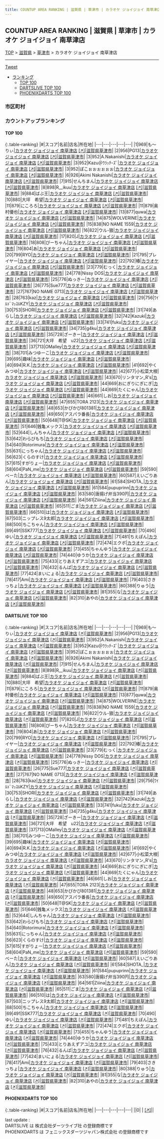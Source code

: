 ```yaml
---
title: COUNTUP AREA RANKING | 滋賀県 | 草津市 | カラオケ ジョイジョイ 南草津店
---
```

## COUNTUP AREA RANKING | 滋賀県 | 草津市 | カラオケ ジョイジョイ 南草津店

[TOP](/darts/rank/) > [滋賀県](/darts/rank/滋賀県/) > [草津市](/darts/rank/滋賀県/草津市/) > カラオケ ジョイジョイ 南草津店

___

<a href="https://twitter.com/share?ref_src=twsrc%5Etfw" data-text="COUNTUP AREA RANKING | 滋賀県草津市カラオケ ジョイジョイ 南草津店" class="twitter-share-button" data-hashtags="DARTSLIVE,PHOENIXDARTS,darts,ダーツ" data-show-count="false">Tweet</a>

* [ランキング](#カウントアップランキング)
    * [TOP 100](#top-100)
    * [DARTSLIVE TOP 100](#dartslive-top-100)
    * [PHOENIXDARTS TOP 100](#phoenixdarts-top-100)

### 市区町村

<ul>

</ul>

### カウントアップランキング

#### TOP 100



{:.table-ranking}
|#|スコア|名前|店名|所在地|
|---|---|---|---|---|
|1|969|<span class="rank-name-dl">も〜りぃ</span>|<a href="/darts/rank/shops/1e0f648f3f82724fb21333aee1bd51e4.html">カラオケ ジョイジョイ 南草津店</a> <a href="https://search.dartslive.com/jp/shop/1e0f648f3f82724fb21333aee1bd51e4">[↗]</a>|<a href="/darts/rank/滋賀県/草津市">滋賀県草津市</a>|
|2|956|<span class="rank-name-dl">PG13</span>|<a href="/darts/rank/shops/1e0f648f3f82724fb21333aee1bd51e4.html">カラオケ ジョイジョイ 南草津店</a> <a href="https://search.dartslive.com/jp/shop/1e0f648f3f82724fb21333aee1bd51e4">[↗]</a>|<a href="/darts/rank/滋賀県/草津市">滋賀県草津市</a>|
|3|952|<span class="rank-name-dl">A.Nakanishi</span>|<a href="/darts/rank/shops/1e0f648f3f82724fb21333aee1bd51e4.html">カラオケ ジョイジョイ 南草津店</a> <a href="https://search.dartslive.com/jp/shop/1e0f648f3f82724fb21333aee1bd51e4">[↗]</a>|<a href="/darts/rank/滋賀県/草津市">滋賀県草津市</a>|
|3|952|<span class="rank-name-dl">Kazu＠ｳﾗｯﾁｰｽﾞ</span>|<a href="/darts/rank/shops/1e0f648f3f82724fb21333aee1bd51e4.html">カラオケ ジョイジョイ 南草津店</a> <a href="https://search.dartslive.com/jp/shop/1e0f648f3f82724fb21333aee1bd51e4">[↗]</a>|<a href="/darts/rank/滋賀県/草津市">滋賀県草津市</a>|
|3|952|<span class="rank-name-dl">ぽこぉぉぉぉぉぉ</span>|<a href="/darts/rank/shops/1e0f648f3f82724fb21333aee1bd51e4.html">カラオケ ジョイジョイ 南草津店</a> <a href="https://search.dartslive.com/jp/shop/1e0f648f3f82724fb21333aee1bd51e4">[↗]</a>|<a href="/darts/rank/滋賀県/草津市">滋賀県草津市</a>|
|6|926|<span class="rank-name-dl">Akimi Nakanishi</span>|<a href="/darts/rank/shops/1e0f648f3f82724fb21333aee1bd51e4.html">カラオケ ジョイジョイ 南草津店</a> <a href="https://search.dartslive.com/jp/shop/1e0f648f3f82724fb21333aee1bd51e4">[↗]</a>|<a href="/darts/rank/滋賀県/草津市">滋賀県草津市</a>|
|7|915|<span class="rank-name-dl">せんちまん</span>|<a href="/darts/rank/shops/1e0f648f3f82724fb21333aee1bd51e4.html">カラオケ ジョイジョイ 南草津店</a> <a href="https://search.dartslive.com/jp/shop/1e0f648f3f82724fb21333aee1bd51e4">[↗]</a>|<a href="/darts/rank/滋賀県/草津市">滋賀県草津市</a>|
|8|898|<span class="rank-name-dl">R__ikuu</span>|<a href="/darts/rank/shops/1e0f648f3f82724fb21333aee1bd51e4.html">カラオケ ジョイジョイ 南草津店</a> <a href="https://search.dartslive.com/jp/shop/1e0f648f3f82724fb21333aee1bd51e4">[↗]</a>|<a href="/darts/rank/滋賀県/草津市">滋賀県草津市</a>|
|9|884|<span class="rank-name-dl">ばぶ王</span>|<a href="/darts/rank/shops/1e0f648f3f82724fb21333aee1bd51e4.html">カラオケ ジョイジョイ 南草津店</a> <a href="https://search.dartslive.com/jp/shop/1e0f648f3f82724fb21333aee1bd51e4">[↗]</a>|<a href="/darts/rank/滋賀県/草津市">滋賀県草津市</a>|
|10|880|<span class="rank-name-dl">大坪　希望</span>|<a href="/darts/rank/shops/1e0f648f3f82724fb21333aee1bd51e4.html">カラオケ ジョイジョイ 南草津店</a> <a href="https://search.dartslive.com/jp/shop/1e0f648f3f82724fb21333aee1bd51e4">[↗]</a>|<a href="/darts/rank/滋賀県/草津市">滋賀県草津市</a>|
|11|879|<span class="rank-name-dl">にころろ</span>|<a href="/darts/rank/shops/1e0f648f3f82724fb21333aee1bd51e4.html">カラオケ ジョイジョイ 南草津店</a> <a href="https://search.dartslive.com/jp/shop/1e0f648f3f82724fb21333aee1bd51e4">[↗]</a>|<a href="/darts/rank/滋賀県/草津市">滋賀県草津市</a>|
|11|879|<span class="rank-name-dl">奥村優也</span>|<a href="/darts/rank/shops/1e0f648f3f82724fb21333aee1bd51e4.html">カラオケ ジョイジョイ 南草津店</a> <a href="https://search.dartslive.com/jp/shop/1e0f648f3f82724fb21333aee1bd51e4">[↗]</a>|<a href="/darts/rank/滋賀県/草津市">滋賀県草津市</a>|
|13|877|<span class="rank-name-dl">quwa</span>|<a href="/darts/rank/shops/1e0f648f3f82724fb21333aee1bd51e4.html">カラオケ ジョイジョイ 南草津店</a> <a href="https://search.dartslive.com/jp/shop/1e0f648f3f82724fb21333aee1bd51e4">[↗]</a>|<a href="/darts/rank/滋賀県/草津市">滋賀県草津市</a>|
|14|875|<span class="rank-name-dl">WOLVERINE</span>|<a href="/darts/rank/shops/1e0f648f3f82724fb21333aee1bd51e4.html">カラオケ ジョイジョイ 南草津店</a> <a href="https://search.dartslive.com/jp/shop/1e0f648f3f82724fb21333aee1bd51e4">[↗]</a>|<a href="/darts/rank/滋賀県/草津市">滋賀県草津市</a>|
|15|838|<span class="rank-name-dl">NO NAME 1559</span>|<a href="/darts/rank/shops/1e0f648f3f82724fb21333aee1bd51e4.html">カラオケ ジョイジョイ 南草津店</a> <a href="https://search.dartslive.com/jp/shop/1e0f648f3f82724fb21333aee1bd51e4">[↗]</a>|<a href="/darts/rank/滋賀県/草津市">滋賀県草津市</a>|
|16|822|<span class="rank-name-dl">ウル-狼</span>|<a href="/darts/rank/shops/1e0f648f3f82724fb21333aee1bd51e4.html">カラオケ ジョイジョイ 南草津店</a> <a href="https://search.dartslive.com/jp/shop/1e0f648f3f82724fb21333aee1bd51e4">[↗]</a>|<a href="/darts/rank/滋賀県/草津市">滋賀県草津市</a>|
|17|820|<span class="rank-name-dl">J</span>|<a href="/darts/rank/shops/1e0f648f3f82724fb21333aee1bd51e4.html">カラオケ ジョイジョイ 南草津店</a> <a href="https://search.dartslive.com/jp/shop/1e0f648f3f82724fb21333aee1bd51e4">[↗]</a>|<a href="/darts/rank/滋賀県/草津市">滋賀県草津市</a>|
|18|808|<span class="rank-name-dl">ぴーちゃん</span>|<a href="/darts/rank/shops/1e0f648f3f82724fb21333aee1bd51e4.html">カラオケ ジョイジョイ 南草津店</a> <a href="https://search.dartslive.com/jp/shop/1e0f648f3f82724fb21333aee1bd51e4">[↗]</a>|<a href="/darts/rank/滋賀県/草津市">滋賀県草津市</a>|
|19|804|<span class="rank-name-dl">あ</span>|<a href="/darts/rank/shops/1e0f648f3f82724fb21333aee1bd51e4.html">カラオケ ジョイジョイ 南草津店</a> <a href="https://search.dartslive.com/jp/shop/1e0f648f3f82724fb21333aee1bd51e4">[↗]</a>|<a href="/darts/rank/滋賀県/草津市">滋賀県草津市</a>|
|20|799|<span class="rank-name-dl">RYO</span>|<a href="/darts/rank/shops/1e0f648f3f82724fb21333aee1bd51e4.html">カラオケ ジョイジョイ 南草津店</a> <a href="https://search.dartslive.com/jp/shop/1e0f648f3f82724fb21333aee1bd51e4">[↗]</a>|<a href="/darts/rank/滋賀県/草津市">滋賀県草津市</a>|
|21|795|<span class="rank-name-dl">プレイヤー</span>|<a href="/darts/rank/shops/1e0f648f3f82724fb21333aee1bd51e4.html">カラオケ ジョイジョイ 南草津店</a> <a href="https://search.dartslive.com/jp/shop/1e0f648f3f82724fb21333aee1bd51e4">[↗]</a>|<a href="/darts/rank/滋賀県/草津市">滋賀県草津市</a>|
|22|792|<span class="rank-name-dl">椿</span>|<a href="/darts/rank/shops/1e0f648f3f82724fb21333aee1bd51e4.html">カラオケ ジョイジョイ 南草津店</a> <a href="https://search.dartslive.com/jp/shop/1e0f648f3f82724fb21333aee1bd51e4">[↗]</a>|<a href="/darts/rank/滋賀県/草津市">滋賀県草津市</a>|
|23|779|<span class="rank-name-dl">むっく</span>|<a href="/darts/rank/shops/1e0f648f3f82724fb21333aee1bd51e4.html">カラオケ ジョイジョイ 南草津店</a> <a href="https://search.dartslive.com/jp/shop/1e0f648f3f82724fb21333aee1bd51e4">[↗]</a>|<a href="/darts/rank/滋賀県/草津市">滋賀県草津市</a>|
|24|778|<span class="rank-name-dl">Nissy DOS</span>|<a href="/darts/rank/shops/1e0f648f3f82724fb21333aee1bd51e4.html">カラオケ ジョイジョイ 南草津店</a> <a href="https://search.dartslive.com/jp/shop/1e0f648f3f82724fb21333aee1bd51e4">[↗]</a>|<a href="/darts/rank/滋賀県/草津市">滋賀県草津市</a>|
|25|776|<span class="rank-name-dl">ぬっきー</span>|<a href="/darts/rank/shops/1e0f648f3f82724fb21333aee1bd51e4.html">カラオケ ジョイジョイ 南草津店</a> <a href="https://search.dartslive.com/jp/shop/1e0f648f3f82724fb21333aee1bd51e4">[↗]</a>|<a href="/darts/rank/滋賀県/草津市">滋賀県草津市</a>|
|26|775|<span class="rank-name-dl">Sue777</span>|<a href="/darts/rank/shops/1e0f648f3f82724fb21333aee1bd51e4.html">カラオケ ジョイジョイ 南草津店</a> <a href="https://search.dartslive.com/jp/shop/1e0f648f3f82724fb21333aee1bd51e4">[↗]</a>|<a href="/darts/rank/滋賀県/草津市">滋賀県草津市</a>|
|27|767|<span class="rank-name-dl">NO NAME 0713</span>|<a href="/darts/rank/shops/1e0f648f3f82724fb21333aee1bd51e4.html">カラオケ ジョイジョイ 南草津店</a> <a href="https://search.dartslive.com/jp/shop/1e0f648f3f82724fb21333aee1bd51e4">[↗]</a>|<a href="/darts/rank/滋賀県/草津市">滋賀県草津市</a>|
|28|763|<span class="rank-name-dl">kaz</span>|<a href="/darts/rank/shops/1e0f648f3f82724fb21333aee1bd51e4.html">カラオケ ジョイジョイ 南草津店</a> <a href="https://search.dartslive.com/jp/shop/1e0f648f3f82724fb21333aee1bd51e4">[↗]</a>|<a href="/darts/rank/滋賀県/草津市">滋賀県草津市</a>|
|29|756|<span class="rank-name-dl">ﾜｲﾙﾄﾞﾏｯｽﾙKZY</span>|<a href="/darts/rank/shops/1e0f648f3f82724fb21333aee1bd51e4.html">カラオケ ジョイジョイ 南草津店</a> <a href="https://search.dartslive.com/jp/shop/1e0f648f3f82724fb21333aee1bd51e4">[↗]</a>|<a href="/darts/rank/滋賀県/草津市">滋賀県草津市</a>|
|30|753|<span class="rank-name-dl">SHORI</span>|<a href="/darts/rank/shops/1e0f648f3f82724fb21333aee1bd51e4.html">カラオケ ジョイジョイ 南草津店</a> <a href="https://search.dartslive.com/jp/shop/1e0f648f3f82724fb21333aee1bd51e4">[↗]</a>|<a href="/darts/rank/滋賀県/草津市">滋賀県草津市</a>|
|31|749|<span class="rank-name-dl">あらし</span>|<a href="/darts/rank/shops/1e0f648f3f82724fb21333aee1bd51e4.html">カラオケ ジョイジョイ 南草津店</a> <a href="https://search.dartslive.com/jp/shop/1e0f648f3f82724fb21333aee1bd51e4">[↗]</a>|<a href="/darts/rank/滋賀県/草津市">滋賀県草津市</a>|
|32|742|<span class="rank-name-dl">Kazuki</span>|<a href="/darts/rank/shops/1e0f648f3f82724fb21333aee1bd51e4.html">カラオケ ジョイジョイ 南草津店</a> <a href="https://search.dartslive.com/jp/shop/1e0f648f3f82724fb21333aee1bd51e4">[↗]</a>|<a href="/darts/rank/滋賀県/草津市">滋賀県草津市</a>|
|33|741|<span class="rank-name-dl">fuku</span>|<a href="/darts/rank/shops/1e0f648f3f82724fb21333aee1bd51e4.html">カラオケ ジョイジョイ 南草津店</a> <a href="https://search.dartslive.com/jp/shop/1e0f648f3f82724fb21333aee1bd51e4">[↗]</a>|<a href="/darts/rank/滋賀県/草津市">滋賀県草津市</a>|
|34|735|<span class="rank-name-dl">g4ku</span>|<a href="/darts/rank/shops/1e0f648f3f82724fb21333aee1bd51e4.html">カラオケ ジョイジョイ 南草津店</a> <a href="https://search.dartslive.com/jp/shop/1e0f648f3f82724fb21333aee1bd51e4">[↗]</a>|<a href="/darts/rank/滋賀県/草津市">滋賀県草津市</a>|
|35|728|<span class="rank-name-dl">ざーきー</span>|<a href="/darts/rank/shops/1e0f648f3f82724fb21333aee1bd51e4.html">カラオケ ジョイジョイ 南草津店</a> <a href="https://search.dartslive.com/jp/shop/1e0f648f3f82724fb21333aee1bd51e4">[↗]</a>|<a href="/darts/rank/滋賀県/草津市">滋賀県草津市</a>|
|36|721|<span class="rank-name-dl">大坪　希望　u22</span>|<a href="/darts/rank/shops/1e0f648f3f82724fb21333aee1bd51e4.html">カラオケ ジョイジョイ 南草津店</a> <a href="https://search.dartslive.com/jp/shop/1e0f648f3f82724fb21333aee1bd51e4">[↗]</a>|<a href="/darts/rank/滋賀県/草津市">滋賀県草津市</a>|
|37|713|<span class="rank-name-dl">OMalley</span>|<a href="/darts/rank/shops/1e0f648f3f82724fb21333aee1bd51e4.html">カラオケ ジョイジョイ 南草津店</a> <a href="https://search.dartslive.com/jp/shop/1e0f648f3f82724fb21333aee1bd51e4">[↗]</a>|<a href="/darts/rank/滋賀県/草津市">滋賀県草津市</a>|
|38|701|<span class="rank-name-dl">みつゆーこ</span>|<a href="/darts/rank/shops/1e0f648f3f82724fb21333aee1bd51e4.html">カラオケ ジョイジョイ 南草津店</a> <a href="https://search.dartslive.com/jp/shop/1e0f648f3f82724fb21333aee1bd51e4">[↗]</a>|<a href="/darts/rank/滋賀県/草津市">滋賀県草津市</a>|
|39|695|<span class="rank-name-dl">趣味</span>|<a href="/darts/rank/shops/1e0f648f3f82724fb21333aee1bd51e4.html">カラオケ ジョイジョイ 南草津店</a> <a href="https://search.dartslive.com/jp/shop/1e0f648f3f82724fb21333aee1bd51e4">[↗]</a>|<a href="/darts/rank/滋賀県/草津市">滋賀県草津市</a>|
|40|694|<span class="rank-name-dl">R.K.</span>|<a href="/darts/rank/shops/1e0f648f3f82724fb21333aee1bd51e4.html">カラオケ ジョイジョイ 南草津店</a> <a href="https://search.dartslive.com/jp/shop/1e0f648f3f82724fb21333aee1bd51e4">[↗]</a>|<a href="/darts/rank/滋賀県/草津市">滋賀県草津市</a>|
|41|692|<span class="rank-name-dl">やくみつゆ</span>|<a href="/darts/rank/shops/1e0f648f3f82724fb21333aee1bd51e4.html">カラオケ ジョイジョイ 南草津店</a> <a href="https://search.dartslive.com/jp/shop/1e0f648f3f82724fb21333aee1bd51e4">[↗]</a>|<a href="/darts/rank/滋賀県/草津市">滋賀県草津市</a>|
|42|677|<span class="rank-name-dl">小松菜大根</span>|<a href="/darts/rank/shops/1e0f648f3f82724fb21333aee1bd51e4.html">カラオケ ジョイジョイ 南草津店</a> <a href="https://search.dartslive.com/jp/shop/1e0f648f3f82724fb21333aee1bd51e4">[↗]</a>|<a href="/darts/rank/滋賀県/草津市">滋賀県草津市</a>|
|43|670|<span class="rank-name-dl">リンタマン_R&#x27;s</span>|<a href="/darts/rank/shops/1e0f648f3f82724fb21333aee1bd51e4.html">カラオケ ジョイジョイ 南草津店</a> <a href="https://search.dartslive.com/jp/shop/1e0f648f3f82724fb21333aee1bd51e4">[↗]</a>|<a href="/darts/rank/滋賀県/草津市">滋賀県草津市</a>|
|44|669|<span class="rank-name-dl">おにぎりにぎにぎ</span>|<a href="/darts/rank/shops/1e0f648f3f82724fb21333aee1bd51e4.html">カラオケ ジョイジョイ 南草津店</a> <a href="https://search.dartslive.com/jp/shop/1e0f648f3f82724fb21333aee1bd51e4">[↗]</a>|<a href="/darts/rank/滋賀県/草津市">滋賀県草津市</a>|
|44|669|<span class="rank-name-dl">たくにゃん</span>|<a href="/darts/rank/shops/1e0f648f3f82724fb21333aee1bd51e4.html">カラオケ ジョイジョイ 南草津店</a> <a href="https://search.dartslive.com/jp/shop/1e0f648f3f82724fb21333aee1bd51e4">[↗]</a>|<a href="/darts/rank/滋賀県/草津市">滋賀県草津市</a>|
|46|661|<span class="rank-name-dl">しお</span>|<a href="/darts/rank/shops/1e0f648f3f82724fb21333aee1bd51e4.html">カラオケ ジョイジョイ 南草津店</a> <a href="https://search.dartslive.com/jp/shop/1e0f648f3f82724fb21333aee1bd51e4">[↗]</a>|<a href="/darts/rank/滋賀県/草津市">滋賀県草津市</a>|
|47|655|<span class="rank-name-dl">TORA 2123</span>|<a href="/darts/rank/shops/1e0f648f3f82724fb21333aee1bd51e4.html">カラオケ ジョイジョイ 南草津店</a> <a href="https://search.dartslive.com/jp/shop/1e0f648f3f82724fb21333aee1bd51e4">[↗]</a>|<a href="/darts/rank/滋賀県/草津市">滋賀県草津市</a>|
|48|653|<span class="rank-name-dl">かぴかぴ801381</span>|<a href="/darts/rank/shops/1e0f648f3f82724fb21333aee1bd51e4.html">カラオケ ジョイジョイ 南草津店</a> <a href="https://search.dartslive.com/jp/shop/1e0f648f3f82724fb21333aee1bd51e4">[↗]</a>|<a href="/darts/rank/滋賀県/草津市">滋賀県草津市</a>|
|49|650|<span class="rank-name-dl">アスパラ番長</span>|<a href="/darts/rank/shops/1e0f648f3f82724fb21333aee1bd51e4.html">カラオケ ジョイジョイ 南草津店</a> <a href="https://search.dartslive.com/jp/shop/1e0f648f3f82724fb21333aee1bd51e4">[↗]</a>|<a href="/darts/rank/滋賀県/草津市">滋賀県草津市</a>|
|50|648|<span class="rank-name-dl">T@SK</span>|<a href="/darts/rank/shops/1e0f648f3f82724fb21333aee1bd51e4.html">カラオケ ジョイジョイ 南草津店</a> <a href="https://search.dartslive.com/jp/shop/1e0f648f3f82724fb21333aee1bd51e4">[↗]</a>|<a href="/darts/rank/滋賀県/草津市">滋賀県草津市</a>|
|51|646|<span class="rank-name-dl">銭亀メックス</span>|<a href="/darts/rank/shops/1e0f648f3f82724fb21333aee1bd51e4.html">カラオケ ジョイジョイ 南草津店</a> <a href="https://search.dartslive.com/jp/shop/1e0f648f3f82724fb21333aee1bd51e4">[↗]</a>|<a href="/darts/rank/滋賀県/草津市">滋賀県草津市</a>|
|52|644|<span class="rank-name-dl">しんちゃん</span>|<a href="/darts/rank/shops/1e0f648f3f82724fb21333aee1bd51e4.html">カラオケ ジョイジョイ 南草津店</a> <a href="https://search.dartslive.com/jp/shop/1e0f648f3f82724fb21333aee1bd51e4">[↗]</a>|<a href="/darts/rank/滋賀県/草津市">滋賀県草津市</a>|
|53|642|<span class="rank-name-dl">わらびもち</span>|<a href="/darts/rank/shops/1e0f648f3f82724fb21333aee1bd51e4.html">カラオケ ジョイジョイ 南草津店</a> <a href="https://search.dartslive.com/jp/shop/1e0f648f3f82724fb21333aee1bd51e4">[↗]</a>|<a href="/darts/rank/滋賀県/草津市">滋賀県草津市</a>|
|54|640|<span class="rank-name-dl">Rotorimura</span>|<a href="/darts/rank/shops/1e0f648f3f82724fb21333aee1bd51e4.html">カラオケ ジョイジョイ 南草津店</a> <a href="https://search.dartslive.com/jp/shop/1e0f648f3f82724fb21333aee1bd51e4">[↗]</a>|<a href="/darts/rank/滋賀県/草津市">滋賀県草津市</a>|
|55|631|<span class="rank-name-dl">にっちゃん</span>|<a href="/darts/rank/shops/1e0f648f3f82724fb21333aee1bd51e4.html">カラオケ ジョイジョイ 南草津店</a> <a href="https://search.dartslive.com/jp/shop/1e0f648f3f82724fb21333aee1bd51e4">[↗]</a>|<a href="/darts/rank/滋賀県/草津市">滋賀県草津市</a>|
|56|623|<span class="rank-name-dl">くらのすけ</span>|<a href="/darts/rank/shops/1e0f648f3f82724fb21333aee1bd51e4.html">カラオケ ジョイジョイ 南草津店</a> <a href="https://search.dartslive.com/jp/shop/1e0f648f3f82724fb21333aee1bd51e4">[↗]</a>|<a href="/darts/rank/滋賀県/草津市">滋賀県草津市</a>|
|57|615|<span class="rank-name-dl">すがりょー</span>|<a href="/darts/rank/shops/1e0f648f3f82724fb21333aee1bd51e4.html">カラオケ ジョイジョイ 南草津店</a> <a href="https://search.dartslive.com/jp/shop/1e0f648f3f82724fb21333aee1bd51e4">[↗]</a>|<a href="/darts/rank/滋賀県/草津市">滋賀県草津市</a>|
|58|604|<span class="rank-name-dl">PaN_me</span>|<a href="/darts/rank/shops/1e0f648f3f82724fb21333aee1bd51e4.html">カラオケ ジョイジョイ 南草津店</a> <a href="https://search.dartslive.com/jp/shop/1e0f648f3f82724fb21333aee1bd51e4">[↗]</a>|<a href="/darts/rank/滋賀県/草津市">滋賀県草津市</a>|
|59|590|<span class="rank-name-dl">べーた</span>|<a href="/darts/rank/shops/1e0f648f3f82724fb21333aee1bd51e4.html">カラオケ ジョイジョイ 南草津店</a> <a href="https://search.dartslive.com/jp/shop/1e0f648f3f82724fb21333aee1bd51e4">[↗]</a>|<a href="/darts/rank/滋賀県/草津市">滋賀県草津市</a>|
|60|587|<span class="rank-name-dl">えいごりあん</span>|<a href="/darts/rank/shops/1e0f648f3f82724fb21333aee1bd51e4.html">カラオケ ジョイジョイ 南草津店</a> <a href="https://search.dartslive.com/jp/shop/1e0f648f3f82724fb21333aee1bd51e4">[↗]</a>|<a href="/darts/rank/滋賀県/草津市">滋賀県草津市</a>|
|61|584|<span class="rank-name-dl">SHOTA_</span>|<a href="/darts/rank/shops/1e0f648f3f82724fb21333aee1bd51e4.html">カラオケ ジョイジョイ 南草津店</a> <a href="https://search.dartslive.com/jp/shop/1e0f648f3f82724fb21333aee1bd51e4">[↗]</a>|<a href="/darts/rank/滋賀県/草津市">滋賀県草津市</a>|
|61|584|<span class="rank-name-dl">pupuprinn</span>|<a href="/darts/rank/shops/1e0f648f3f82724fb21333aee1bd51e4.html">カラオケ ジョイジョイ 南草津店</a> <a href="https://search.dartslive.com/jp/shop/1e0f648f3f82724fb21333aee1bd51e4">[↗]</a>|<a href="/darts/rank/滋賀県/草津市">滋賀県草津市</a>|
|63|580|<span class="rank-name-dl">唐揚げ弁当390円</span>|<a href="/darts/rank/shops/1e0f648f3f82724fb21333aee1bd51e4.html">カラオケ ジョイジョイ 南草津店</a> <a href="https://search.dartslive.com/jp/shop/1e0f648f3f82724fb21333aee1bd51e4">[↗]</a>|<a href="/darts/rank/滋賀県/草津市">滋賀県草津市</a>|
|64|561|<span class="rank-name-dl">Ziiina</span>|<a href="/darts/rank/shops/1e0f648f3f82724fb21333aee1bd51e4.html">カラオケ ジョイジョイ 南草津店</a> <a href="https://search.dartslive.com/jp/shop/1e0f648f3f82724fb21333aee1bd51e4">[↗]</a>|<a href="/darts/rank/滋賀県/草津市">滋賀県草津市</a>|
|65|511|<span class="rank-name-dl">ごま</span>|<a href="/darts/rank/shops/1e0f648f3f82724fb21333aee1bd51e4.html">カラオケ ジョイジョイ 南草津店</a> <a href="https://search.dartslive.com/jp/shop/1e0f648f3f82724fb21333aee1bd51e4">[↗]</a>|<a href="/darts/rank/滋賀県/草津市">滋賀県草津市</a>|
|66|510|<span class="rank-name-dl">は</span>|<a href="/darts/rank/shops/1e0f648f3f82724fb21333aee1bd51e4.html">カラオケ ジョイジョイ 南草津店</a> <a href="https://search.dartslive.com/jp/shop/1e0f648f3f82724fb21333aee1bd51e4">[↗]</a>|<a href="/darts/rank/滋賀県/草津市">滋賀県草津市</a>|
|67|503|<span class="rank-name-dl">ニップレス9太郎</span>|<a href="/darts/rank/shops/1e0f648f3f82724fb21333aee1bd51e4.html">カラオケ ジョイジョイ 南草津店</a> <a href="https://search.dartslive.com/jp/shop/1e0f648f3f82724fb21333aee1bd51e4">[↗]</a>|<a href="/darts/rank/滋賀県/草津市">滋賀県草津市</a>|
|68|500|<span class="rank-name-dl">ちこちゃん</span>|<a href="/darts/rank/shops/1e0f648f3f82724fb21333aee1bd51e4.html">カラオケ ジョイジョイ 南草津店</a> <a href="https://search.dartslive.com/jp/shop/1e0f648f3f82724fb21333aee1bd51e4">[↗]</a>|<a href="/darts/rank/滋賀県/草津市">滋賀県草津市</a>|
|69|491|<span class="rank-name-dl">SSK777</span>|<a href="/darts/rank/shops/1e0f648f3f82724fb21333aee1bd51e4.html">カラオケ ジョイジョイ 南草津店</a> <a href="https://search.dartslive.com/jp/shop/1e0f648f3f82724fb21333aee1bd51e4">[↗]</a>|<a href="/darts/rank/滋賀県/草津市">滋賀県草津市</a>|
|70|490|<span class="rank-name-dl">ゆい</span>|<a href="/darts/rank/shops/1e0f648f3f82724fb21333aee1bd51e4.html">カラオケ ジョイジョイ 南草津店</a> <a href="https://search.dartslive.com/jp/shop/1e0f648f3f82724fb21333aee1bd51e4">[↗]</a>|<a href="/darts/rank/滋賀県/草津市">滋賀県草津市</a>|
|71|481|<span class="rank-name-dl">ちえぽん</span>|<a href="/darts/rank/shops/1e0f648f3f82724fb21333aee1bd51e4.html">カラオケ ジョイジョイ 南草津店</a> <a href="https://search.dartslive.com/jp/shop/1e0f648f3f82724fb21333aee1bd51e4">[↗]</a>|<a href="/darts/rank/滋賀県/草津市">滋賀県草津市</a>|
|72|474|<span class="rank-name-dl">エクボ</span>|<a href="/darts/rank/shops/1e0f648f3f82724fb21333aee1bd51e4.html">カラオケ ジョイジョイ 南草津店</a> <a href="https://search.dartslive.com/jp/shop/1e0f648f3f82724fb21333aee1bd51e4">[↗]</a>|<a href="/darts/rank/滋賀県/草津市">滋賀県草津市</a>|
|73|455|<span class="rank-name-dl">ちゃんゆう</span>|<a href="/darts/rank/shops/1e0f648f3f82724fb21333aee1bd51e4.html">カラオケ ジョイジョイ 南草津店</a> <a href="https://search.dartslive.com/jp/shop/1e0f648f3f82724fb21333aee1bd51e4">[↗]</a>|<a href="/darts/rank/滋賀県/草津市">滋賀県草津市</a>|
|74|440|<span class="rank-name-dl">ゆうか</span>|<a href="/darts/rank/shops/1e0f648f3f82724fb21333aee1bd51e4.html">カラオケ ジョイジョイ 南草津店</a> <a href="https://search.dartslive.com/jp/shop/1e0f648f3f82724fb21333aee1bd51e4">[↗]</a>|<a href="/darts/rank/滋賀県/草津市">滋賀県草津市</a>|
|75|433|<span class="rank-name-dl">とりあえずアユ</span>|<a href="/darts/rank/shops/1e0f648f3f82724fb21333aee1bd51e4.html">カラオケ ジョイジョイ 南草津店</a> <a href="https://search.dartslive.com/jp/shop/1e0f648f3f82724fb21333aee1bd51e4">[↗]</a>|<a href="/darts/rank/滋賀県/草津市">滋賀県草津市</a>|
|76|432|<span class="rank-name-dl">るんば</span>|<a href="/darts/rank/shops/1e0f648f3f82724fb21333aee1bd51e4.html">カラオケ ジョイジョイ 南草津店</a> <a href="https://search.dartslive.com/jp/shop/1e0f648f3f82724fb21333aee1bd51e4">[↗]</a>|<a href="/darts/rank/滋賀県/草津市">滋賀県草津市</a>|
|77|424|<span class="rank-name-dl">まいにょる</span>|<a href="/darts/rank/shops/1e0f648f3f82724fb21333aee1bd51e4.html">カラオケ ジョイジョイ 南草津店</a> <a href="https://search.dartslive.com/jp/shop/1e0f648f3f82724fb21333aee1bd51e4">[↗]</a>|<a href="/darts/rank/滋賀県/草津市">滋賀県草津市</a>|
|78|417|<span class="rank-name-dl">Ami</span>|<a href="/darts/rank/shops/1e0f648f3f82724fb21333aee1bd51e4.html">カラオケ ジョイジョイ 南草津店</a> <a href="https://search.dartslive.com/jp/shop/1e0f648f3f82724fb21333aee1bd51e4">[↗]</a>|<a href="/darts/rank/滋賀県/草津市">滋賀県草津市</a>|
|79|403|<span class="rank-name-dl">さきっちょ</span>|<a href="/darts/rank/shops/1e0f648f3f82724fb21333aee1bd51e4.html">カラオケ ジョイジョイ 南草津店</a> <a href="https://search.dartslive.com/jp/shop/1e0f648f3f82724fb21333aee1bd51e4">[↗]</a>|<a href="/darts/rank/滋賀県/草津市">滋賀県草津市</a>|
|80|388|<span class="rank-name-dl">りゅう</span>|<a href="/darts/rank/shops/1e0f648f3f82724fb21333aee1bd51e4.html">カラオケ ジョイジョイ 南草津店</a> <a href="https://search.dartslive.com/jp/shop/1e0f648f3f82724fb21333aee1bd51e4">[↗]</a>|<a href="/darts/rank/滋賀県/草津市">滋賀県草津市</a>|
|81|355|<span class="rank-name-dl">な</span>|<a href="/darts/rank/shops/1e0f648f3f82724fb21333aee1bd51e4.html">カラオケ ジョイジョイ 南草津店</a> <a href="https://search.dartslive.com/jp/shop/1e0f648f3f82724fb21333aee1bd51e4">[↗]</a>|<a href="/darts/rank/滋賀県/草津市">滋賀県草津市</a>|
|82|310|<span class="rank-name-dl">あやの</span>|<a href="/darts/rank/shops/1e0f648f3f82724fb21333aee1bd51e4.html">カラオケ ジョイジョイ 南草津店</a> <a href="https://search.dartslive.com/jp/shop/1e0f648f3f82724fb21333aee1bd51e4">[↗]</a>|<a href="/darts/rank/滋賀県/草津市">滋賀県草津市</a>|


#### DARTSLIVE TOP 100



{:.table-ranking}
|#|スコア|名前|店名|所在地|
|---|---|---|---|---|
|1|969|<span class="rank-name-dl">も〜りぃ</span>|<a href="/darts/rank/shops/1e0f648f3f82724fb21333aee1bd51e4.html">カラオケ ジョイジョイ 南草津店</a> <a href="https://search.dartslive.com/jp/shop/1e0f648f3f82724fb21333aee1bd51e4">[↗]</a>|<a href="/darts/rank/滋賀県/草津市">滋賀県草津市</a>|
|2|956|<span class="rank-name-dl">PG13</span>|<a href="/darts/rank/shops/1e0f648f3f82724fb21333aee1bd51e4.html">カラオケ ジョイジョイ 南草津店</a> <a href="https://search.dartslive.com/jp/shop/1e0f648f3f82724fb21333aee1bd51e4">[↗]</a>|<a href="/darts/rank/滋賀県/草津市">滋賀県草津市</a>|
|3|952|<span class="rank-name-dl">A.Nakanishi</span>|<a href="/darts/rank/shops/1e0f648f3f82724fb21333aee1bd51e4.html">カラオケ ジョイジョイ 南草津店</a> <a href="https://search.dartslive.com/jp/shop/1e0f648f3f82724fb21333aee1bd51e4">[↗]</a>|<a href="/darts/rank/滋賀県/草津市">滋賀県草津市</a>|
|3|952|<span class="rank-name-dl">Kazu＠ｳﾗｯﾁｰｽﾞ</span>|<a href="/darts/rank/shops/1e0f648f3f82724fb21333aee1bd51e4.html">カラオケ ジョイジョイ 南草津店</a> <a href="https://search.dartslive.com/jp/shop/1e0f648f3f82724fb21333aee1bd51e4">[↗]</a>|<a href="/darts/rank/滋賀県/草津市">滋賀県草津市</a>|
|3|952|<span class="rank-name-dl">ぽこぉぉぉぉぉぉ</span>|<a href="/darts/rank/shops/1e0f648f3f82724fb21333aee1bd51e4.html">カラオケ ジョイジョイ 南草津店</a> <a href="https://search.dartslive.com/jp/shop/1e0f648f3f82724fb21333aee1bd51e4">[↗]</a>|<a href="/darts/rank/滋賀県/草津市">滋賀県草津市</a>|
|6|926|<span class="rank-name-dl">Akimi Nakanishi</span>|<a href="/darts/rank/shops/1e0f648f3f82724fb21333aee1bd51e4.html">カラオケ ジョイジョイ 南草津店</a> <a href="https://search.dartslive.com/jp/shop/1e0f648f3f82724fb21333aee1bd51e4">[↗]</a>|<a href="/darts/rank/滋賀県/草津市">滋賀県草津市</a>|
|7|915|<span class="rank-name-dl">せんちまん</span>|<a href="/darts/rank/shops/1e0f648f3f82724fb21333aee1bd51e4.html">カラオケ ジョイジョイ 南草津店</a> <a href="https://search.dartslive.com/jp/shop/1e0f648f3f82724fb21333aee1bd51e4">[↗]</a>|<a href="/darts/rank/滋賀県/草津市">滋賀県草津市</a>|
|8|898|<span class="rank-name-dl">R__ikuu</span>|<a href="/darts/rank/shops/1e0f648f3f82724fb21333aee1bd51e4.html">カラオケ ジョイジョイ 南草津店</a> <a href="https://search.dartslive.com/jp/shop/1e0f648f3f82724fb21333aee1bd51e4">[↗]</a>|<a href="/darts/rank/滋賀県/草津市">滋賀県草津市</a>|
|9|884|<span class="rank-name-dl">ばぶ王</span>|<a href="/darts/rank/shops/1e0f648f3f82724fb21333aee1bd51e4.html">カラオケ ジョイジョイ 南草津店</a> <a href="https://search.dartslive.com/jp/shop/1e0f648f3f82724fb21333aee1bd51e4">[↗]</a>|<a href="/darts/rank/滋賀県/草津市">滋賀県草津市</a>|
|10|880|<span class="rank-name-dl">大坪　希望</span>|<a href="/darts/rank/shops/1e0f648f3f82724fb21333aee1bd51e4.html">カラオケ ジョイジョイ 南草津店</a> <a href="https://search.dartslive.com/jp/shop/1e0f648f3f82724fb21333aee1bd51e4">[↗]</a>|<a href="/darts/rank/滋賀県/草津市">滋賀県草津市</a>|
|11|879|<span class="rank-name-dl">にころろ</span>|<a href="/darts/rank/shops/1e0f648f3f82724fb21333aee1bd51e4.html">カラオケ ジョイジョイ 南草津店</a> <a href="https://search.dartslive.com/jp/shop/1e0f648f3f82724fb21333aee1bd51e4">[↗]</a>|<a href="/darts/rank/滋賀県/草津市">滋賀県草津市</a>|
|11|879|<span class="rank-name-dl">奥村優也</span>|<a href="/darts/rank/shops/1e0f648f3f82724fb21333aee1bd51e4.html">カラオケ ジョイジョイ 南草津店</a> <a href="https://search.dartslive.com/jp/shop/1e0f648f3f82724fb21333aee1bd51e4">[↗]</a>|<a href="/darts/rank/滋賀県/草津市">滋賀県草津市</a>|
|13|877|<span class="rank-name-dl">quwa</span>|<a href="/darts/rank/shops/1e0f648f3f82724fb21333aee1bd51e4.html">カラオケ ジョイジョイ 南草津店</a> <a href="https://search.dartslive.com/jp/shop/1e0f648f3f82724fb21333aee1bd51e4">[↗]</a>|<a href="/darts/rank/滋賀県/草津市">滋賀県草津市</a>|
|14|875|<span class="rank-name-dl">WOLVERINE</span>|<a href="/darts/rank/shops/1e0f648f3f82724fb21333aee1bd51e4.html">カラオケ ジョイジョイ 南草津店</a> <a href="https://search.dartslive.com/jp/shop/1e0f648f3f82724fb21333aee1bd51e4">[↗]</a>|<a href="/darts/rank/滋賀県/草津市">滋賀県草津市</a>|
|15|838|<span class="rank-name-dl">NO NAME 1559</span>|<a href="/darts/rank/shops/1e0f648f3f82724fb21333aee1bd51e4.html">カラオケ ジョイジョイ 南草津店</a> <a href="https://search.dartslive.com/jp/shop/1e0f648f3f82724fb21333aee1bd51e4">[↗]</a>|<a href="/darts/rank/滋賀県/草津市">滋賀県草津市</a>|
|16|822|<span class="rank-name-dl">ウル-狼</span>|<a href="/darts/rank/shops/1e0f648f3f82724fb21333aee1bd51e4.html">カラオケ ジョイジョイ 南草津店</a> <a href="https://search.dartslive.com/jp/shop/1e0f648f3f82724fb21333aee1bd51e4">[↗]</a>|<a href="/darts/rank/滋賀県/草津市">滋賀県草津市</a>|
|17|820|<span class="rank-name-dl">J</span>|<a href="/darts/rank/shops/1e0f648f3f82724fb21333aee1bd51e4.html">カラオケ ジョイジョイ 南草津店</a> <a href="https://search.dartslive.com/jp/shop/1e0f648f3f82724fb21333aee1bd51e4">[↗]</a>|<a href="/darts/rank/滋賀県/草津市">滋賀県草津市</a>|
|18|808|<span class="rank-name-dl">ぴーちゃん</span>|<a href="/darts/rank/shops/1e0f648f3f82724fb21333aee1bd51e4.html">カラオケ ジョイジョイ 南草津店</a> <a href="https://search.dartslive.com/jp/shop/1e0f648f3f82724fb21333aee1bd51e4">[↗]</a>|<a href="/darts/rank/滋賀県/草津市">滋賀県草津市</a>|
|19|804|<span class="rank-name-dl">あ</span>|<a href="/darts/rank/shops/1e0f648f3f82724fb21333aee1bd51e4.html">カラオケ ジョイジョイ 南草津店</a> <a href="https://search.dartslive.com/jp/shop/1e0f648f3f82724fb21333aee1bd51e4">[↗]</a>|<a href="/darts/rank/滋賀県/草津市">滋賀県草津市</a>|
|20|799|<span class="rank-name-dl">RYO</span>|<a href="/darts/rank/shops/1e0f648f3f82724fb21333aee1bd51e4.html">カラオケ ジョイジョイ 南草津店</a> <a href="https://search.dartslive.com/jp/shop/1e0f648f3f82724fb21333aee1bd51e4">[↗]</a>|<a href="/darts/rank/滋賀県/草津市">滋賀県草津市</a>|
|21|795|<span class="rank-name-dl">プレイヤー</span>|<a href="/darts/rank/shops/1e0f648f3f82724fb21333aee1bd51e4.html">カラオケ ジョイジョイ 南草津店</a> <a href="https://search.dartslive.com/jp/shop/1e0f648f3f82724fb21333aee1bd51e4">[↗]</a>|<a href="/darts/rank/滋賀県/草津市">滋賀県草津市</a>|
|22|792|<span class="rank-name-dl">椿</span>|<a href="/darts/rank/shops/1e0f648f3f82724fb21333aee1bd51e4.html">カラオケ ジョイジョイ 南草津店</a> <a href="https://search.dartslive.com/jp/shop/1e0f648f3f82724fb21333aee1bd51e4">[↗]</a>|<a href="/darts/rank/滋賀県/草津市">滋賀県草津市</a>|
|23|779|<span class="rank-name-dl">むっく</span>|<a href="/darts/rank/shops/1e0f648f3f82724fb21333aee1bd51e4.html">カラオケ ジョイジョイ 南草津店</a> <a href="https://search.dartslive.com/jp/shop/1e0f648f3f82724fb21333aee1bd51e4">[↗]</a>|<a href="/darts/rank/滋賀県/草津市">滋賀県草津市</a>|
|24|778|<span class="rank-name-dl">Nissy DOS</span>|<a href="/darts/rank/shops/1e0f648f3f82724fb21333aee1bd51e4.html">カラオケ ジョイジョイ 南草津店</a> <a href="https://search.dartslive.com/jp/shop/1e0f648f3f82724fb21333aee1bd51e4">[↗]</a>|<a href="/darts/rank/滋賀県/草津市">滋賀県草津市</a>|
|25|776|<span class="rank-name-dl">ぬっきー</span>|<a href="/darts/rank/shops/1e0f648f3f82724fb21333aee1bd51e4.html">カラオケ ジョイジョイ 南草津店</a> <a href="https://search.dartslive.com/jp/shop/1e0f648f3f82724fb21333aee1bd51e4">[↗]</a>|<a href="/darts/rank/滋賀県/草津市">滋賀県草津市</a>|
|26|775|<span class="rank-name-dl">Sue777</span>|<a href="/darts/rank/shops/1e0f648f3f82724fb21333aee1bd51e4.html">カラオケ ジョイジョイ 南草津店</a> <a href="https://search.dartslive.com/jp/shop/1e0f648f3f82724fb21333aee1bd51e4">[↗]</a>|<a href="/darts/rank/滋賀県/草津市">滋賀県草津市</a>|
|27|767|<span class="rank-name-dl">NO NAME 0713</span>|<a href="/darts/rank/shops/1e0f648f3f82724fb21333aee1bd51e4.html">カラオケ ジョイジョイ 南草津店</a> <a href="https://search.dartslive.com/jp/shop/1e0f648f3f82724fb21333aee1bd51e4">[↗]</a>|<a href="/darts/rank/滋賀県/草津市">滋賀県草津市</a>|
|28|763|<span class="rank-name-dl">kaz</span>|<a href="/darts/rank/shops/1e0f648f3f82724fb21333aee1bd51e4.html">カラオケ ジョイジョイ 南草津店</a> <a href="https://search.dartslive.com/jp/shop/1e0f648f3f82724fb21333aee1bd51e4">[↗]</a>|<a href="/darts/rank/滋賀県/草津市">滋賀県草津市</a>|
|29|756|<span class="rank-name-dl">ﾜｲﾙﾄﾞﾏｯｽﾙKZY</span>|<a href="/darts/rank/shops/1e0f648f3f82724fb21333aee1bd51e4.html">カラオケ ジョイジョイ 南草津店</a> <a href="https://search.dartslive.com/jp/shop/1e0f648f3f82724fb21333aee1bd51e4">[↗]</a>|<a href="/darts/rank/滋賀県/草津市">滋賀県草津市</a>|
|30|753|<span class="rank-name-dl">SHORI</span>|<a href="/darts/rank/shops/1e0f648f3f82724fb21333aee1bd51e4.html">カラオケ ジョイジョイ 南草津店</a> <a href="https://search.dartslive.com/jp/shop/1e0f648f3f82724fb21333aee1bd51e4">[↗]</a>|<a href="/darts/rank/滋賀県/草津市">滋賀県草津市</a>|
|31|749|<span class="rank-name-dl">あらし</span>|<a href="/darts/rank/shops/1e0f648f3f82724fb21333aee1bd51e4.html">カラオケ ジョイジョイ 南草津店</a> <a href="https://search.dartslive.com/jp/shop/1e0f648f3f82724fb21333aee1bd51e4">[↗]</a>|<a href="/darts/rank/滋賀県/草津市">滋賀県草津市</a>|
|32|742|<span class="rank-name-dl">Kazuki</span>|<a href="/darts/rank/shops/1e0f648f3f82724fb21333aee1bd51e4.html">カラオケ ジョイジョイ 南草津店</a> <a href="https://search.dartslive.com/jp/shop/1e0f648f3f82724fb21333aee1bd51e4">[↗]</a>|<a href="/darts/rank/滋賀県/草津市">滋賀県草津市</a>|
|33|741|<span class="rank-name-dl">fuku</span>|<a href="/darts/rank/shops/1e0f648f3f82724fb21333aee1bd51e4.html">カラオケ ジョイジョイ 南草津店</a> <a href="https://search.dartslive.com/jp/shop/1e0f648f3f82724fb21333aee1bd51e4">[↗]</a>|<a href="/darts/rank/滋賀県/草津市">滋賀県草津市</a>|
|34|735|<span class="rank-name-dl">g4ku</span>|<a href="/darts/rank/shops/1e0f648f3f82724fb21333aee1bd51e4.html">カラオケ ジョイジョイ 南草津店</a> <a href="https://search.dartslive.com/jp/shop/1e0f648f3f82724fb21333aee1bd51e4">[↗]</a>|<a href="/darts/rank/滋賀県/草津市">滋賀県草津市</a>|
|35|728|<span class="rank-name-dl">ざーきー</span>|<a href="/darts/rank/shops/1e0f648f3f82724fb21333aee1bd51e4.html">カラオケ ジョイジョイ 南草津店</a> <a href="https://search.dartslive.com/jp/shop/1e0f648f3f82724fb21333aee1bd51e4">[↗]</a>|<a href="/darts/rank/滋賀県/草津市">滋賀県草津市</a>|
|36|721|<span class="rank-name-dl">大坪　希望　u22</span>|<a href="/darts/rank/shops/1e0f648f3f82724fb21333aee1bd51e4.html">カラオケ ジョイジョイ 南草津店</a> <a href="https://search.dartslive.com/jp/shop/1e0f648f3f82724fb21333aee1bd51e4">[↗]</a>|<a href="/darts/rank/滋賀県/草津市">滋賀県草津市</a>|
|37|713|<span class="rank-name-dl">OMalley</span>|<a href="/darts/rank/shops/1e0f648f3f82724fb21333aee1bd51e4.html">カラオケ ジョイジョイ 南草津店</a> <a href="https://search.dartslive.com/jp/shop/1e0f648f3f82724fb21333aee1bd51e4">[↗]</a>|<a href="/darts/rank/滋賀県/草津市">滋賀県草津市</a>|
|38|701|<span class="rank-name-dl">みつゆーこ</span>|<a href="/darts/rank/shops/1e0f648f3f82724fb21333aee1bd51e4.html">カラオケ ジョイジョイ 南草津店</a> <a href="https://search.dartslive.com/jp/shop/1e0f648f3f82724fb21333aee1bd51e4">[↗]</a>|<a href="/darts/rank/滋賀県/草津市">滋賀県草津市</a>|
|39|695|<span class="rank-name-dl">趣味</span>|<a href="/darts/rank/shops/1e0f648f3f82724fb21333aee1bd51e4.html">カラオケ ジョイジョイ 南草津店</a> <a href="https://search.dartslive.com/jp/shop/1e0f648f3f82724fb21333aee1bd51e4">[↗]</a>|<a href="/darts/rank/滋賀県/草津市">滋賀県草津市</a>|
|40|694|<span class="rank-name-dl">R.K.</span>|<a href="/darts/rank/shops/1e0f648f3f82724fb21333aee1bd51e4.html">カラオケ ジョイジョイ 南草津店</a> <a href="https://search.dartslive.com/jp/shop/1e0f648f3f82724fb21333aee1bd51e4">[↗]</a>|<a href="/darts/rank/滋賀県/草津市">滋賀県草津市</a>|
|41|692|<span class="rank-name-dl">やくみつゆ</span>|<a href="/darts/rank/shops/1e0f648f3f82724fb21333aee1bd51e4.html">カラオケ ジョイジョイ 南草津店</a> <a href="https://search.dartslive.com/jp/shop/1e0f648f3f82724fb21333aee1bd51e4">[↗]</a>|<a href="/darts/rank/滋賀県/草津市">滋賀県草津市</a>|
|42|677|<span class="rank-name-dl">小松菜大根</span>|<a href="/darts/rank/shops/1e0f648f3f82724fb21333aee1bd51e4.html">カラオケ ジョイジョイ 南草津店</a> <a href="https://search.dartslive.com/jp/shop/1e0f648f3f82724fb21333aee1bd51e4">[↗]</a>|<a href="/darts/rank/滋賀県/草津市">滋賀県草津市</a>|
|43|670|<span class="rank-name-dl">リンタマン_R&#x27;s</span>|<a href="/darts/rank/shops/1e0f648f3f82724fb21333aee1bd51e4.html">カラオケ ジョイジョイ 南草津店</a> <a href="https://search.dartslive.com/jp/shop/1e0f648f3f82724fb21333aee1bd51e4">[↗]</a>|<a href="/darts/rank/滋賀県/草津市">滋賀県草津市</a>|
|44|669|<span class="rank-name-dl">おにぎりにぎにぎ</span>|<a href="/darts/rank/shops/1e0f648f3f82724fb21333aee1bd51e4.html">カラオケ ジョイジョイ 南草津店</a> <a href="https://search.dartslive.com/jp/shop/1e0f648f3f82724fb21333aee1bd51e4">[↗]</a>|<a href="/darts/rank/滋賀県/草津市">滋賀県草津市</a>|
|44|669|<span class="rank-name-dl">たくにゃん</span>|<a href="/darts/rank/shops/1e0f648f3f82724fb21333aee1bd51e4.html">カラオケ ジョイジョイ 南草津店</a> <a href="https://search.dartslive.com/jp/shop/1e0f648f3f82724fb21333aee1bd51e4">[↗]</a>|<a href="/darts/rank/滋賀県/草津市">滋賀県草津市</a>|
|46|661|<span class="rank-name-dl">しお</span>|<a href="/darts/rank/shops/1e0f648f3f82724fb21333aee1bd51e4.html">カラオケ ジョイジョイ 南草津店</a> <a href="https://search.dartslive.com/jp/shop/1e0f648f3f82724fb21333aee1bd51e4">[↗]</a>|<a href="/darts/rank/滋賀県/草津市">滋賀県草津市</a>|
|47|655|<span class="rank-name-dl">TORA 2123</span>|<a href="/darts/rank/shops/1e0f648f3f82724fb21333aee1bd51e4.html">カラオケ ジョイジョイ 南草津店</a> <a href="https://search.dartslive.com/jp/shop/1e0f648f3f82724fb21333aee1bd51e4">[↗]</a>|<a href="/darts/rank/滋賀県/草津市">滋賀県草津市</a>|
|48|653|<span class="rank-name-dl">かぴかぴ801381</span>|<a href="/darts/rank/shops/1e0f648f3f82724fb21333aee1bd51e4.html">カラオケ ジョイジョイ 南草津店</a> <a href="https://search.dartslive.com/jp/shop/1e0f648f3f82724fb21333aee1bd51e4">[↗]</a>|<a href="/darts/rank/滋賀県/草津市">滋賀県草津市</a>|
|49|650|<span class="rank-name-dl">アスパラ番長</span>|<a href="/darts/rank/shops/1e0f648f3f82724fb21333aee1bd51e4.html">カラオケ ジョイジョイ 南草津店</a> <a href="https://search.dartslive.com/jp/shop/1e0f648f3f82724fb21333aee1bd51e4">[↗]</a>|<a href="/darts/rank/滋賀県/草津市">滋賀県草津市</a>|
|50|648|<span class="rank-name-dl">T@SK</span>|<a href="/darts/rank/shops/1e0f648f3f82724fb21333aee1bd51e4.html">カラオケ ジョイジョイ 南草津店</a> <a href="https://search.dartslive.com/jp/shop/1e0f648f3f82724fb21333aee1bd51e4">[↗]</a>|<a href="/darts/rank/滋賀県/草津市">滋賀県草津市</a>|
|51|646|<span class="rank-name-dl">銭亀メックス</span>|<a href="/darts/rank/shops/1e0f648f3f82724fb21333aee1bd51e4.html">カラオケ ジョイジョイ 南草津店</a> <a href="https://search.dartslive.com/jp/shop/1e0f648f3f82724fb21333aee1bd51e4">[↗]</a>|<a href="/darts/rank/滋賀県/草津市">滋賀県草津市</a>|
|52|644|<span class="rank-name-dl">しんちゃん</span>|<a href="/darts/rank/shops/1e0f648f3f82724fb21333aee1bd51e4.html">カラオケ ジョイジョイ 南草津店</a> <a href="https://search.dartslive.com/jp/shop/1e0f648f3f82724fb21333aee1bd51e4">[↗]</a>|<a href="/darts/rank/滋賀県/草津市">滋賀県草津市</a>|
|53|642|<span class="rank-name-dl">わらびもち</span>|<a href="/darts/rank/shops/1e0f648f3f82724fb21333aee1bd51e4.html">カラオケ ジョイジョイ 南草津店</a> <a href="https://search.dartslive.com/jp/shop/1e0f648f3f82724fb21333aee1bd51e4">[↗]</a>|<a href="/darts/rank/滋賀県/草津市">滋賀県草津市</a>|
|54|640|<span class="rank-name-dl">Rotorimura</span>|<a href="/darts/rank/shops/1e0f648f3f82724fb21333aee1bd51e4.html">カラオケ ジョイジョイ 南草津店</a> <a href="https://search.dartslive.com/jp/shop/1e0f648f3f82724fb21333aee1bd51e4">[↗]</a>|<a href="/darts/rank/滋賀県/草津市">滋賀県草津市</a>|
|55|631|<span class="rank-name-dl">にっちゃん</span>|<a href="/darts/rank/shops/1e0f648f3f82724fb21333aee1bd51e4.html">カラオケ ジョイジョイ 南草津店</a> <a href="https://search.dartslive.com/jp/shop/1e0f648f3f82724fb21333aee1bd51e4">[↗]</a>|<a href="/darts/rank/滋賀県/草津市">滋賀県草津市</a>|
|56|623|<span class="rank-name-dl">くらのすけ</span>|<a href="/darts/rank/shops/1e0f648f3f82724fb21333aee1bd51e4.html">カラオケ ジョイジョイ 南草津店</a> <a href="https://search.dartslive.com/jp/shop/1e0f648f3f82724fb21333aee1bd51e4">[↗]</a>|<a href="/darts/rank/滋賀県/草津市">滋賀県草津市</a>|
|57|615|<span class="rank-name-dl">すがりょー</span>|<a href="/darts/rank/shops/1e0f648f3f82724fb21333aee1bd51e4.html">カラオケ ジョイジョイ 南草津店</a> <a href="https://search.dartslive.com/jp/shop/1e0f648f3f82724fb21333aee1bd51e4">[↗]</a>|<a href="/darts/rank/滋賀県/草津市">滋賀県草津市</a>|
|58|604|<span class="rank-name-dl">PaN_me</span>|<a href="/darts/rank/shops/1e0f648f3f82724fb21333aee1bd51e4.html">カラオケ ジョイジョイ 南草津店</a> <a href="https://search.dartslive.com/jp/shop/1e0f648f3f82724fb21333aee1bd51e4">[↗]</a>|<a href="/darts/rank/滋賀県/草津市">滋賀県草津市</a>|
|59|590|<span class="rank-name-dl">べーた</span>|<a href="/darts/rank/shops/1e0f648f3f82724fb21333aee1bd51e4.html">カラオケ ジョイジョイ 南草津店</a> <a href="https://search.dartslive.com/jp/shop/1e0f648f3f82724fb21333aee1bd51e4">[↗]</a>|<a href="/darts/rank/滋賀県/草津市">滋賀県草津市</a>|
|60|587|<span class="rank-name-dl">えいごりあん</span>|<a href="/darts/rank/shops/1e0f648f3f82724fb21333aee1bd51e4.html">カラオケ ジョイジョイ 南草津店</a> <a href="https://search.dartslive.com/jp/shop/1e0f648f3f82724fb21333aee1bd51e4">[↗]</a>|<a href="/darts/rank/滋賀県/草津市">滋賀県草津市</a>|
|61|584|<span class="rank-name-dl">SHOTA_</span>|<a href="/darts/rank/shops/1e0f648f3f82724fb21333aee1bd51e4.html">カラオケ ジョイジョイ 南草津店</a> <a href="https://search.dartslive.com/jp/shop/1e0f648f3f82724fb21333aee1bd51e4">[↗]</a>|<a href="/darts/rank/滋賀県/草津市">滋賀県草津市</a>|
|61|584|<span class="rank-name-dl">pupuprinn</span>|<a href="/darts/rank/shops/1e0f648f3f82724fb21333aee1bd51e4.html">カラオケ ジョイジョイ 南草津店</a> <a href="https://search.dartslive.com/jp/shop/1e0f648f3f82724fb21333aee1bd51e4">[↗]</a>|<a href="/darts/rank/滋賀県/草津市">滋賀県草津市</a>|
|63|580|<span class="rank-name-dl">唐揚げ弁当390円</span>|<a href="/darts/rank/shops/1e0f648f3f82724fb21333aee1bd51e4.html">カラオケ ジョイジョイ 南草津店</a> <a href="https://search.dartslive.com/jp/shop/1e0f648f3f82724fb21333aee1bd51e4">[↗]</a>|<a href="/darts/rank/滋賀県/草津市">滋賀県草津市</a>|
|64|561|<span class="rank-name-dl">Ziiina</span>|<a href="/darts/rank/shops/1e0f648f3f82724fb21333aee1bd51e4.html">カラオケ ジョイジョイ 南草津店</a> <a href="https://search.dartslive.com/jp/shop/1e0f648f3f82724fb21333aee1bd51e4">[↗]</a>|<a href="/darts/rank/滋賀県/草津市">滋賀県草津市</a>|
|65|511|<span class="rank-name-dl">ごま</span>|<a href="/darts/rank/shops/1e0f648f3f82724fb21333aee1bd51e4.html">カラオケ ジョイジョイ 南草津店</a> <a href="https://search.dartslive.com/jp/shop/1e0f648f3f82724fb21333aee1bd51e4">[↗]</a>|<a href="/darts/rank/滋賀県/草津市">滋賀県草津市</a>|
|66|510|<span class="rank-name-dl">は</span>|<a href="/darts/rank/shops/1e0f648f3f82724fb21333aee1bd51e4.html">カラオケ ジョイジョイ 南草津店</a> <a href="https://search.dartslive.com/jp/shop/1e0f648f3f82724fb21333aee1bd51e4">[↗]</a>|<a href="/darts/rank/滋賀県/草津市">滋賀県草津市</a>|
|67|503|<span class="rank-name-dl">ニップレス9太郎</span>|<a href="/darts/rank/shops/1e0f648f3f82724fb21333aee1bd51e4.html">カラオケ ジョイジョイ 南草津店</a> <a href="https://search.dartslive.com/jp/shop/1e0f648f3f82724fb21333aee1bd51e4">[↗]</a>|<a href="/darts/rank/滋賀県/草津市">滋賀県草津市</a>|
|68|500|<span class="rank-name-dl">ちこちゃん</span>|<a href="/darts/rank/shops/1e0f648f3f82724fb21333aee1bd51e4.html">カラオケ ジョイジョイ 南草津店</a> <a href="https://search.dartslive.com/jp/shop/1e0f648f3f82724fb21333aee1bd51e4">[↗]</a>|<a href="/darts/rank/滋賀県/草津市">滋賀県草津市</a>|
|69|491|<span class="rank-name-dl">SSK777</span>|<a href="/darts/rank/shops/1e0f648f3f82724fb21333aee1bd51e4.html">カラオケ ジョイジョイ 南草津店</a> <a href="https://search.dartslive.com/jp/shop/1e0f648f3f82724fb21333aee1bd51e4">[↗]</a>|<a href="/darts/rank/滋賀県/草津市">滋賀県草津市</a>|
|70|490|<span class="rank-name-dl">ゆい</span>|<a href="/darts/rank/shops/1e0f648f3f82724fb21333aee1bd51e4.html">カラオケ ジョイジョイ 南草津店</a> <a href="https://search.dartslive.com/jp/shop/1e0f648f3f82724fb21333aee1bd51e4">[↗]</a>|<a href="/darts/rank/滋賀県/草津市">滋賀県草津市</a>|
|71|481|<span class="rank-name-dl">ちえぽん</span>|<a href="/darts/rank/shops/1e0f648f3f82724fb21333aee1bd51e4.html">カラオケ ジョイジョイ 南草津店</a> <a href="https://search.dartslive.com/jp/shop/1e0f648f3f82724fb21333aee1bd51e4">[↗]</a>|<a href="/darts/rank/滋賀県/草津市">滋賀県草津市</a>|
|72|474|<span class="rank-name-dl">エクボ</span>|<a href="/darts/rank/shops/1e0f648f3f82724fb21333aee1bd51e4.html">カラオケ ジョイジョイ 南草津店</a> <a href="https://search.dartslive.com/jp/shop/1e0f648f3f82724fb21333aee1bd51e4">[↗]</a>|<a href="/darts/rank/滋賀県/草津市">滋賀県草津市</a>|
|73|455|<span class="rank-name-dl">ちゃんゆう</span>|<a href="/darts/rank/shops/1e0f648f3f82724fb21333aee1bd51e4.html">カラオケ ジョイジョイ 南草津店</a> <a href="https://search.dartslive.com/jp/shop/1e0f648f3f82724fb21333aee1bd51e4">[↗]</a>|<a href="/darts/rank/滋賀県/草津市">滋賀県草津市</a>|
|74|440|<span class="rank-name-dl">ゆうか</span>|<a href="/darts/rank/shops/1e0f648f3f82724fb21333aee1bd51e4.html">カラオケ ジョイジョイ 南草津店</a> <a href="https://search.dartslive.com/jp/shop/1e0f648f3f82724fb21333aee1bd51e4">[↗]</a>|<a href="/darts/rank/滋賀県/草津市">滋賀県草津市</a>|
|75|433|<span class="rank-name-dl">とりあえずアユ</span>|<a href="/darts/rank/shops/1e0f648f3f82724fb21333aee1bd51e4.html">カラオケ ジョイジョイ 南草津店</a> <a href="https://search.dartslive.com/jp/shop/1e0f648f3f82724fb21333aee1bd51e4">[↗]</a>|<a href="/darts/rank/滋賀県/草津市">滋賀県草津市</a>|
|76|432|<span class="rank-name-dl">るんば</span>|<a href="/darts/rank/shops/1e0f648f3f82724fb21333aee1bd51e4.html">カラオケ ジョイジョイ 南草津店</a> <a href="https://search.dartslive.com/jp/shop/1e0f648f3f82724fb21333aee1bd51e4">[↗]</a>|<a href="/darts/rank/滋賀県/草津市">滋賀県草津市</a>|
|77|424|<span class="rank-name-dl">まいにょる</span>|<a href="/darts/rank/shops/1e0f648f3f82724fb21333aee1bd51e4.html">カラオケ ジョイジョイ 南草津店</a> <a href="https://search.dartslive.com/jp/shop/1e0f648f3f82724fb21333aee1bd51e4">[↗]</a>|<a href="/darts/rank/滋賀県/草津市">滋賀県草津市</a>|
|78|417|<span class="rank-name-dl">Ami</span>|<a href="/darts/rank/shops/1e0f648f3f82724fb21333aee1bd51e4.html">カラオケ ジョイジョイ 南草津店</a> <a href="https://search.dartslive.com/jp/shop/1e0f648f3f82724fb21333aee1bd51e4">[↗]</a>|<a href="/darts/rank/滋賀県/草津市">滋賀県草津市</a>|
|79|403|<span class="rank-name-dl">さきっちょ</span>|<a href="/darts/rank/shops/1e0f648f3f82724fb21333aee1bd51e4.html">カラオケ ジョイジョイ 南草津店</a> <a href="https://search.dartslive.com/jp/shop/1e0f648f3f82724fb21333aee1bd51e4">[↗]</a>|<a href="/darts/rank/滋賀県/草津市">滋賀県草津市</a>|
|80|388|<span class="rank-name-dl">りゅう</span>|<a href="/darts/rank/shops/1e0f648f3f82724fb21333aee1bd51e4.html">カラオケ ジョイジョイ 南草津店</a> <a href="https://search.dartslive.com/jp/shop/1e0f648f3f82724fb21333aee1bd51e4">[↗]</a>|<a href="/darts/rank/滋賀県/草津市">滋賀県草津市</a>|
|81|355|<span class="rank-name-dl">な</span>|<a href="/darts/rank/shops/1e0f648f3f82724fb21333aee1bd51e4.html">カラオケ ジョイジョイ 南草津店</a> <a href="https://search.dartslive.com/jp/shop/1e0f648f3f82724fb21333aee1bd51e4">[↗]</a>|<a href="/darts/rank/滋賀県/草津市">滋賀県草津市</a>|
|82|310|<span class="rank-name-dl">あやの</span>|<a href="/darts/rank/shops/1e0f648f3f82724fb21333aee1bd51e4.html">カラオケ ジョイジョイ 南草津店</a> <a href="https://search.dartslive.com/jp/shop/1e0f648f3f82724fb21333aee1bd51e4">[↗]</a>|<a href="/darts/rank/滋賀県/草津市">滋賀県草津市</a>|


#### PHOENIXDARTS TOP 100



{:.table-ranking}
|#|スコア|名前|店名|所在地|
|---|---|---|---|---|
||0|<span class="rank-name-dl"> </span>|<a href="/darts/rank/shops/.html"></a> <a href="">[↗]</a>|<a href="/darts/rank//"></a>|


<div class="footer border-top border-gray-light mt-5 pt-3 text-right text-gray">
    last update : <span style="font-weight: italic" id="foot_last_modified"></span><br />
    DARTSLIVE は 株式会社ダーツライブ社 の登録商標です<br />
    PHOENIXDARTS は フェニックスダーツジャパン株式会社 の登録商標です<br />
</div>

<script src="https://cdnjs.cloudflare.com/ajax/libs/jquery.tablesorter/2.31.3/js/jquery.tablesorter.min.js" integrity="sha512-qzgd5cYSZcosqpzpn7zF2ZId8f/8CHmFKZ8j7mU4OUXTNRd5g+ZHBPsgKEwoqxCtdQvExE5LprwwPAgoicguNg==" crossorigin="anonymous" referrerpolicy="no-referrer"></script>
<link rel="stylesheet" href="https://cdnjs.cloudflare.com/ajax/libs/jquery.tablesorter/2.31.3/css/theme.default.min.css" integrity="sha512-wghhOJkjQX0Lh3NSWvNKeZ0ZpNn+SPVXX1Qyc9OCaogADktxrBiBdKGDoqVUOyhStvMBmJQ8ZdMHiR3wuEq8+w==" crossorigin="anonymous" referrerpolicy="no-referrer" />
<script>
$(function() {
    $(".table-ranking").tablesorter({sortList:[[0, 0]]});
    $("#foot_last_modified").text(formatDate(new Date(document.lastModified), 'yyyy-MM-dd HH:mm:ss'));
});
</script>

<script async src="https://platform.twitter.com/widgets.js" charset="utf-8"></script>